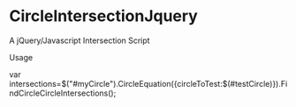 # CircleIntersectionJquery
A jQuery/Javascript Intersection Script

Usage

var intersections=$("#myCircle").CircleEquation({circleToTest:$(#testCircle)}).FindCircleCircleIntersections();
